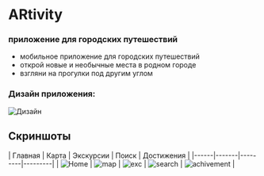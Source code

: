 # ARtivity
### приложение для городских путешествий
- мобильное приложение для городских путешествий
- открой новые и необычные места в родном городе
- взгляни на прогулки под другим углом

### Дизайн приложения:

![Дизайн](https://github.com/K1selev/ARtivity/blob/main/Screen/design.png?raw=true)


## Скриншоты

| Главная | Карта | Экскурсии | Поиск | Достижения |
|------|-------|---------|---------|
| ![Home](Screen/main.png) | ![map](Screen/map.png) | ![exc](Screen/exc.png) | ![search](Screen/search.png) | ![achivement](Screen/achivement.png) |
